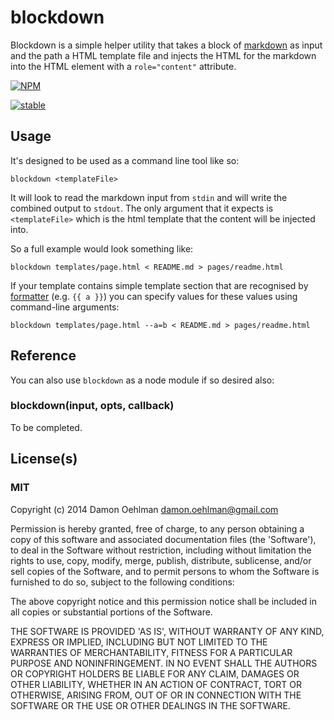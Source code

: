 # blockdown

Blockdown is a simple helper utility that takes a block of
[markdown](http://daringfireball.net/projects/markdown/) as input
and the path a HTML template file and injects the HTML for the markdown
into the HTML element with a `role="content"` attribute.


[![NPM](https://nodei.co/npm/blockdown.png)](https://nodei.co/npm/blockdown/)

[![stable](http://hughsk.github.io/stability-badges/dist/stable.svg)](http://github.com/hughsk/stability-badges)

## Usage

It's designed to be used as a command line tool like so:

```
blockdown <templateFile>
```

It will look to read the markdown input from `stdin` and will write the
combined output to `stdout`.  The only argument that it expects is
`<templateFile>` which is the html template that the content will be
injected into.

So a full example would look something like:

```
blockdown templates/page.html < README.md > pages/readme.html
```

If your template contains simple template section that are recognised by
[formatter](https://github.com/DamonOehlman/formatter) (e.g. `{{ a }}`)
you can specify values for these values using command-line arguments:

```
blockdown templates/page.html --a=b < README.md > pages/readme.html
```

## Reference

You can also use `blockdown` as a node module if so desired also:

### blockdown(input, opts, callback)

To be completed.

## License(s)

### MIT

Copyright (c) 2014 Damon Oehlman <damon.oehlman@gmail.com>

Permission is hereby granted, free of charge, to any person obtaining
a copy of this software and associated documentation files (the
'Software'), to deal in the Software without restriction, including
without limitation the rights to use, copy, modify, merge, publish,
distribute, sublicense, and/or sell copies of the Software, and to
permit persons to whom the Software is furnished to do so, subject to
the following conditions:

The above copyright notice and this permission notice shall be
included in all copies or substantial portions of the Software.

THE SOFTWARE IS PROVIDED 'AS IS', WITHOUT WARRANTY OF ANY KIND,
EXPRESS OR IMPLIED, INCLUDING BUT NOT LIMITED TO THE WARRANTIES OF
MERCHANTABILITY, FITNESS FOR A PARTICULAR PURPOSE AND NONINFRINGEMENT.
IN NO EVENT SHALL THE AUTHORS OR COPYRIGHT HOLDERS BE LIABLE FOR ANY
CLAIM, DAMAGES OR OTHER LIABILITY, WHETHER IN AN ACTION OF CONTRACT,
TORT OR OTHERWISE, ARISING FROM, OUT OF OR IN CONNECTION WITH THE
SOFTWARE OR THE USE OR OTHER DEALINGS IN THE SOFTWARE.
